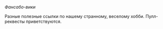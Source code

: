 *Фансабо-вики*

Разные полезные ссылки по нашему странному, веселому хобби. 
Пулл-реквесты приветствуются. 